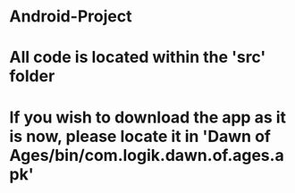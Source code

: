 # Android-Project

# All code is located within the 'src' folder
# If you wish to download the app as it is now, please locate it in 'Dawn of Ages/bin/com.logik.dawn.of.ages.apk'

